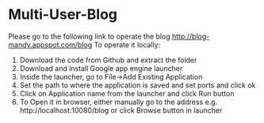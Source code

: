 # Multi-User-Blog
Please go to the following link to operate the blog
http://blog-mandy.appspot.com/blog
To operate it locally:
1. Download the code from Github and extract the folder
2. Download and install Google app engine launcher
3. Inside the launcher, go to File->Add Existing Application
4. Set the path to where the application is saved and set ports and click ok
5. Click on Application name from the launcher and click Run button
6. To Open it in browser, either manually go to the address 
    e.g. http://localhost:10080/blog or click Browse button in launcher
